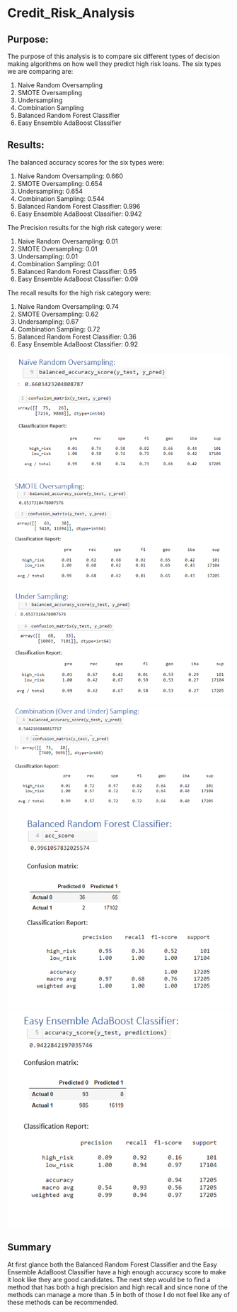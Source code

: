 # Credit_Risk_Analysis

## Purpose:

The purpose of this analysis is to compare six different types of decision making algorithms on how well they predict high risk loans. The six types we are comparing are:
1. Naive Random Oversampling
2. SMOTE Oversampling
3. Undersampling
4. Combination Sampling
5. Balanced Random Forest Classifier
6. Easy Ensemble AdaBoost Classifier

## Results:

The balanced accuracy scores for the six types were:
1. Naive Random Oversampling: 0.660
2. SMOTE Oversampling: 0.654
3. Undersampling: 0.654
4. Combination Sampling: 0.544
5. Balanced Random Forest Classifier: 0.996
6. Easy Ensemble AdaBoost Classifier: 0.942

The Precision results for the high risk category were:
1. Naive Random Oversampling: 0.01
2. SMOTE Oversampling: 0.01
3. Undersampling: 0.01
4. Combination Sampling: 0.01
5. Balanced Random Forest Classifier: 0.95
6. Easy Ensemble AdaBoost Classifier: 0.09

The recall results for the high risk category were:
1. Naive Random Oversampling: 0.74
2. SMOTE Oversampling: 0.62
3. Undersampling: 0.67
4. Combination Sampling: 0.72
5. Balanced Random Forest Classifier: 0.36
6. Easy Ensemble AdaBoost Classifier: 0.92

![Random Oversampling](https://github.com/ccastanette/Credit_Risk_Analysis/blob/main/pics/random.png)
![SMOTE Oversampling](https://github.com/ccastanette/Credit_Risk_Analysis/blob/main/pics/SMOTE.png)
![Undersampling](https://github.com/ccastanette/Credit_Risk_Analysis/blob/main/pics/Undersampling.png)
![Combo Sampling](https://github.com/ccastanette/Credit_Risk_Analysis/blob/main/pics/combo.png)
![Balanced Random Forest](https://github.com/ccastanette/Credit_Risk_Analysis/blob/main/pics/Forest.png)
![AdaBoost Classifier](https://github.com/ccastanette/Credit_Risk_Analysis/blob/main/pics/AdaBoost.png)

## Summary

At first glance both the Balanced Random Forest Classifier and the Easy Ensemble AdaBoost Classifier have a high enough accuracy score to make it look like they are good candidates. The next step would be to find a method that has both a high precision and high recall and since none of the methods can manage a more than .5 in both of those I do not feel like any of these methods can be recommended.
